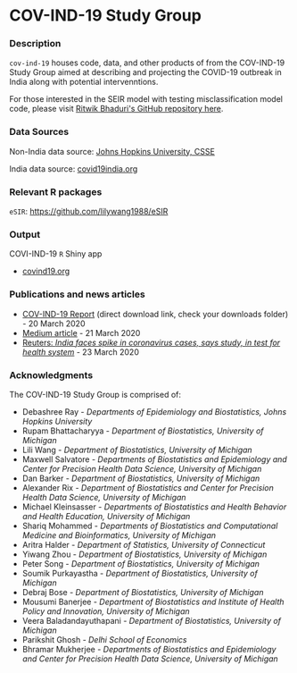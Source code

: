 # COV-IND-19 Study Group

### Description
`cov-ind-19` houses code, data, and other products of from the COV-IND-19 Study Group aimed at describing and projecting the COVID-19 outbreak in India along with potential intervenntions.

For those interested in the SEIR model with testing misclassification model code, please visit [Ritwik Bhaduri's GitHub repository here](https://github.com/Ritwik-Bhaduri/SEIR_misclassification-Delhi).

### Data Sources
Non-India data source:
[Johns Hopkins University, CSSE](https://github.com/CSSEGISandData/COVID-19/tree/master/csse_covid_19_data)

India data source: [covid19india.org](https://www.covid19india.org)

### Relevant R packages
`eSIR`: https://github.com/lilywang1988/eSIR

### Output
COVI-IND-19 `R` Shiny app
* [covind19.org](https://umich-biostatistics.shinyapps.io/covid19/)

### Publications and news articles
* [COV-IND-19 Report](https://bit.ly/COV-IND-19_Report) (direct download link, check your downloads folder) - 20 March 2020
* [Medium article](https://medium.com/@covind_19/predictions-and-role-of-interventions-for-covid-19-outbreak-in-india-52903e2544e6) - 21 March 2020
* [Reuters: _India faces spike in coronavirus cases, says study, in test for health system_](https://in.reuters.com/article/health-coronavirus-india-estimates/india-faces-spike-in-coronavirus-cases-says-study-in-test-for-health-system-idINKBN21A32Q?fbclid=IwAR0sXPJcsbjSU6ZRVwJHFnb2z-oTGw58BbgJxbY9rQQYMtVGoL_RqsDhRBw) - 23 March 2020

### Acknowledgments
The COV-IND-19 Study Group is comprised of:
* Debashree Ray - _Departments of Epidemiology and Biostatistics, Johns Hopkins University_
* Rupam Bhattacharyya - _Department of Biostatistics, University of Michigan_
* Lili Wang - _Department of Biostatistics, University of Michigan_
* Maxwell Salvatore - _Departments of Biostatistics and Epidemiology and Center for Precision Health Data Science, University of Michigan_
* Dan Barker - _Department of Biostatistics, University of Michigan_
* Alexander Rix - _Department of Biostatistics and Center for Precision Health Data Science, University of Michigan_
* Michael Kleinsasser - _Departments of Biostatistics and Health Behavior and Health Education, University of Michigan_
* Shariq Mohammed - _Departments of Biostatistics and Computational Medicine and Bioinformatics, University of Michigan_
* Aritra  Halder - _Department of Statistics, University of Connecticut_
* Yiwang Zhou - _Department of Biostatistics, University of Michigan_
* Peter Song - _Department of Biostatistics, University of Michigan_
* Soumik Purkayastha - _Department of Biostatistics, University of Michigan_
* Debraj Bose - _Department of Biostatistics, University of Michigan_
* Mousumi Banerjee - _Department of Biostatistics and Institute of Health Policy and Innovation, University of Michigan_
* Veera Baladandayuthapani - _Department of Biostatistics, University of Michigan_
* Parikshit Ghosh - _Delhi School of Economics_
* Bhramar Mukherjee - _Departments of Biostatistics and Epidemiology and Center for Precision Health Data Science, University of Michigan_

